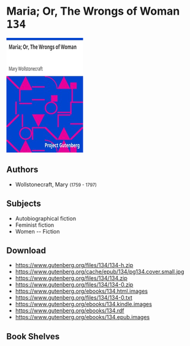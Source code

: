 # Maria; Or, The Wrongs of Woman <kbd>134</kbd>

![](./cover.medium.jpg "")

## Authors


 - Wollstonecraft, Mary <small>(1759 - 1797)</small>

## Subjects


 - Autobiographical fiction
 - Feminist fiction
 - Women -- Fiction

## Download


 - https://www.gutenberg.org/files/134/134-h.zip
 - https://www.gutenberg.org/cache/epub/134/pg134.cover.small.jpg
 - https://www.gutenberg.org/files/134/134.zip
 - https://www.gutenberg.org/files/134/134-0.zip
 - https://www.gutenberg.org/ebooks/134.html.images
 - https://www.gutenberg.org/files/134/134-0.txt
 - https://www.gutenberg.org/ebooks/134.kindle.images
 - https://www.gutenberg.org/ebooks/134.rdf
 - https://www.gutenberg.org/ebooks/134.epub.images

## Book Shelves


